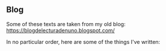 ## Blog

Some of these texts are taken from my old blog: https://blogdelecturadenuno.blogspot.com/

In no particular order, here are some of the things I've written:

